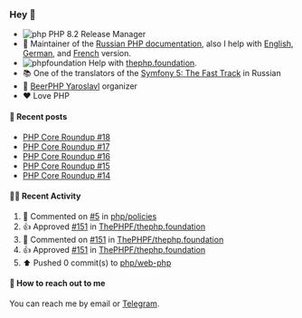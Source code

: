 ### Hey 👋

- ![php](https://user-images.githubusercontent.com/4685504/174548850-037dfd35-3b33-4154-9c50-95efd45ba66a.png) PHP 8.2 Release Manager
- 📖 Maintainer of the [Russian PHP documentation](https://github.com/php/doc-ru), also I help with [English](https://github.com/php/doc-en), [German](https://github.com/php/doc-de), and [French](https://github.com/php/doc-fr) version.
- ![phpfoundation](https://user-images.githubusercontent.com/4685504/174548733-72f62c18-f57e-47a6-8201-cb3d87e06b98.png) Help with [thephp.foundation](https://github.com/ThePHPF/thephp.foundation).
- 📚 One of the translators of
  the [Symfony 5: The Fast Track](https://symfony.com/doc/current/the-fast-track/ru/index.html)
  in Russian
- 🍻 [BeerPHP Yaroslavl](https://github.com/beerphp/yaroslavl) organizer
- ❤️ Love PHP

#### 📜 Recent posts

<!-- BLOG-POST-LIST:START -->
- [PHP Core Roundup #18](https://thephp.foundation/blog/2023/11/01/php-core-roundup-18/)
- [PHP Core Roundup #17](https://thephp.foundation/blog/2023/10/01/php-core-roundup-17/)
- [PHP Core Roundup #16](https://thephp.foundation/blog/2023/09/01/php-core-roundup-16/)
- [PHP Core Roundup #15](https://thephp.foundation/blog/2023/08/01/php-core-roundup-15/)
- [PHP Core Roundup #14](https://thephp.foundation/blog/2023/07/01/php-core-roundup-14/)
<!-- BLOG-POST-LIST:END -->

#### 👨‍💻 Recent Activity

<!--RECENT_ACTIVITY:start-->
1. 💬 Commented on [#5](https://github.com/php/policies/pull/5#discussion_r1591192016) in [php/policies](https://github.com/php/policies)<br>
2. 👍 Approved [#151](https://github.com/ThePHPF/thephp.foundation/pull/151#pullrequestreview-2039697993) in [ThePHPF/thephp.foundation](https://github.com/ThePHPF/thephp.foundation)<br>
3. 💬 Commented on [#151](https://github.com/ThePHPF/thephp.foundation/pull/151#discussion_r1590318011) in [ThePHPF/thephp.foundation](https://github.com/ThePHPF/thephp.foundation)<br>
4. 👍 Approved [#151](https://github.com/ThePHPF/thephp.foundation/pull/151#pullrequestreview-2039697993) in [ThePHPF/thephp.foundation](https://github.com/ThePHPF/thephp.foundation)<br>
5. ⬆️ Pushed 0 commit(s) to [php/web-php](https://github.com/php/web-php)<br>
<!--RECENT_ACTIVITY:end-->

#### 💌 How to reach out to me

You can reach me by email or [Telegram](https://t.me/saundefined).
